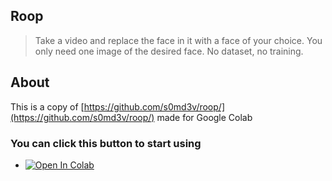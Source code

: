 ## Roop
> Take a video and replace the face in it with a face of your choice. You only need one image of the desired face. No dataset, no training.

## About
This is a copy of [https://github.com/s0md3v/roop/](https://github.com/s0md3v/roop/) made for Google Colab
### You can click this button to start using
- [![Open In Colab](https://colab.research.google.com/assets/colab-badge.svg)](https://colab.research.google.com/github/sirpps/roop/blob/main/One_click_deep_fake.ipynb)
